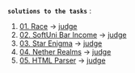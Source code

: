 **`solutions to the tasks`** :

1. [01. Race](https://github.com/Nenogzar/Academy_SoftUni/blob/main/fundamentals_python/lectures/31-32_Regular%20Expressions/03_Regular%20Expressions%20-%20More%20Exercises/Exercise/01_race.py)    ->  [judge](https://judge.softuni.org/Contests/Practice/Index/1744#0)
2. [02. SoftUni Bar Income](https://github.com/Nenogzar/Academy_SoftUni/blob/main/fundamentals_python/lectures/31-32_Regular%20Expressions/03_Regular%20Expressions%20-%20More%20Exercises/Exercise/02_softuni_bar_income.py)    ->  [judge](https://judge.softuni.org/Contests/Practice/Index/1744#1)
3. [03. Star Enigma]()    ->  [judge](https://judge.softuni.org/Contests/Practice/Index/1744#2)
4. [04. Nether Realms]()    ->  [judge](https://judge.softuni.org/Contests/Practice/Index/1744#3)
5. [05. HTML Parser]()    ->  [judge](https://judge.softuni.org/Contests/Practice/Index/1744#4)
